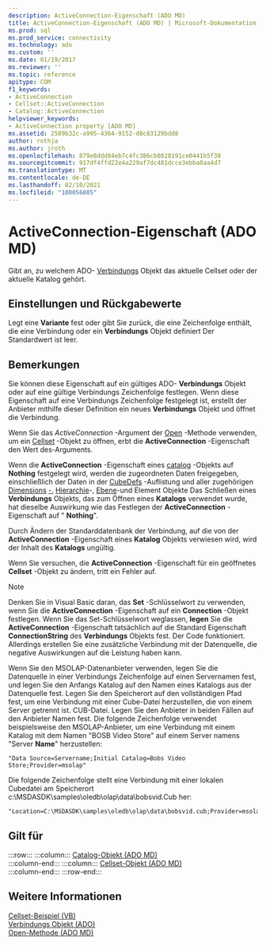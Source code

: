 ```yaml
---
description: ActiveConnection-Eigenschaft (ADO MD)
title: ActiveConnection-Eigenschaft (ADO MD) | Microsoft-Dokumentation
ms.prod: sql
ms.prod_service: connectivity
ms.technology: ado
ms.custom: ''
ms.date: 01/19/2017
ms.reviewer: ''
ms.topic: reference
apitype: COM
f1_keywords:
- ActiveConnection
- Cellset::ActiveConnection
- Catalog::ActiveConnection
helpviewer_keywords:
- ActiveConnection property [ADO MD]
ms.assetid: 2509b32c-a995-4364-9152-d8c83129bdd8
author: rothja
ms.author: jroth
ms.openlocfilehash: 879e8ddd84eb7c4fc386cb0828191ce0441b5f38
ms.sourcegitcommit: 917df4ffd22e4a229af7dc481dcce3ebba0aa4d7
ms.translationtype: MT
ms.contentlocale: de-DE
ms.lasthandoff: 02/10/2021
ms.locfileid: "100056005"
---
```

# <a name="activeconnection-property-ado-md"></a>ActiveConnection-Eigenschaft (ADO MD)
Gibt an, zu welchem ADO- [Verbindungs](../ado-api/connection-object-ado.md) Objekt das aktuelle Cellset oder der aktuelle Katalog gehört.  
  
## <a name="settings-and-return-values"></a>Einstellungen und Rückgabewerte  
 Legt eine **Variante** fest oder gibt Sie zurück, die eine Zeichenfolge enthält, die eine Verbindung oder ein **Verbindungs** Objekt definiert Der Standardwert ist leer.  
  
## <a name="remarks"></a>Bemerkungen  
 Sie können diese Eigenschaft auf ein gültiges ADO- **Verbindungs** Objekt oder auf eine gültige Verbindungs Zeichenfolge festlegen. Wenn diese Eigenschaft auf eine Verbindungs Zeichenfolge festgelegt ist, erstellt der Anbieter mithilfe dieser Definition ein neues **Verbindungs** Objekt und öffnet die Verbindung.  
  
 Wenn Sie das *ActiveConnection* -Argument der [Open](./open-method-ado-md.md) -Methode verwenden, um ein [Cellset](./cellset-object-ado-md.md) -Objekt zu öffnen, erbt die **ActiveConnection** -Eigenschaft den Wert des-Arguments.  
  
 Wenn die **ActiveConnection** -Eigenschaft eines [catalog](./catalog-object-ado-md.md) -Objekts auf **Nothing** festgelegt wird, werden die zugeordneten Daten freigegeben, einschließlich der Daten in der [CubeDefs](./cubedefs-collection-ado-md.md) -Auflistung und aller zugehörigen [Dimensions](./dimension-object-ado-md.md) [-,](./member-object-ado-md.md) [Hierarchie](./hierarchy-object-ado-md.md)-, [Ebene](./level-object-ado-md.md)-und Element Objekte Das Schließen eines **Verbindungs** Objekts, das zum Öffnen eines **Katalogs** verwendet wurde, hat dieselbe Auswirkung wie das Festlegen der **ActiveConnection** -Eigenschaft auf " **Nothing**".  
  
 Durch Ändern der Standarddatenbank der Verbindung, auf die von der **ActiveConnection** -Eigenschaft eines **Katalog** Objekts verwiesen wird, wird der Inhalt des **Katalogs** ungültig.  
  
 Wenn Sie versuchen, die **ActiveConnection** -Eigenschaft für ein geöffnetes **Cellset** -Objekt zu ändern, tritt ein Fehler auf.  
  
> [!NOTE]
>  Denken Sie in Visual Basic daran, das **Set** -Schlüsselwort zu verwenden, wenn Sie die **ActiveConnection** -Eigenschaft auf ein **Connection** -Objekt festlegen. Wenn Sie das Set-Schlüsselwort weglassen, **legen** Sie die **ActiveConnection** -Eigenschaft tatsächlich auf die Standard Eigenschaft **ConnectionString** des **Verbindungs** Objekts fest. Der Code funktioniert. Allerdings erstellen Sie eine zusätzliche Verbindung mit der Datenquelle, die negative Auswirkungen auf die Leistung haben kann.  
  
 Wenn Sie den MSOLAP-Datenanbieter verwenden, legen Sie die Datenquelle in einer Verbindungs Zeichenfolge auf einen Servernamen fest, und legen Sie den Anfangs Katalog auf den Namen eines Katalogs aus der Datenquelle fest. Legen Sie den Speicherort auf den vollständigen Pfad fest, um eine Verbindung mit einer Cube-Datei herzustellen, die von einem Server getrennt ist. CUB-Datei. Legen Sie den Anbieter in beiden Fällen auf den Anbieter Namen fest. Die folgende Zeichenfolge verwendet beispielsweise den MSOLAP-Anbieter, um eine Verbindung mit einem Katalog mit dem Namen "BOSB Video Store" auf einem Server namens "Server **Name**" herzustellen:  
  
```  
"Data Source=Servername;Initial Catalog=Bobs Video Store;Provider=msolap"  
```  
  
 Die folgende Zeichenfolge stellt eine Verbindung mit einer lokalen Cubedatei am Speicherort c:\MSDASDK\samples\oledb\olap\data\bobsvid.Cub her:  
  
```  
"Location=C:\MSDASDK\samples\oledb\olap\data\bobsvid.cub;Provider=msolap"  
```  
  
## <a name="applies-to"></a>Gilt für  

:::row:::
    :::column:::
        [Catalog-Objekt (ADO MD)](./catalog-object-ado-md.md)  
    :::column-end:::
    :::column:::
        [Cellset-Objekt (ADO MD)](./cellset-object-ado-md.md)  
    :::column-end:::
:::row-end:::

## <a name="see-also"></a>Weitere Informationen  
 [Cellset-Beispiel (VB)](./cellset-example-vb.md)   
 [Verbindungs Objekt (ADO)](../ado-api/connection-object-ado.md)   
 [Open-Methode (ADO MD)](./open-method-ado-md.md)